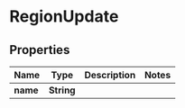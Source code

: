 # RegionUpdate

## Properties
Name | Type | Description | Notes
------------ | ------------- | ------------- | -------------
**name** | **String** |  | 

